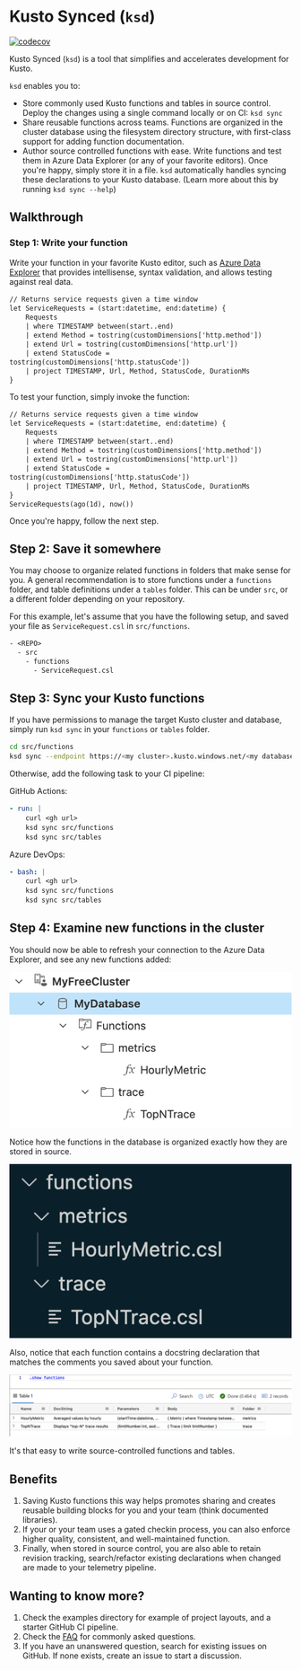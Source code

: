 # Kusto Synced (`ksd`)

[![codecov](https://codecov.io/github/weikanglim/kusto-synced/branch/main/graph/badge.svg?token=JSEB4LR7HP)](https://codecov.io/github/weikanglim/kusto-synced)

Kusto Synced (`ksd`) is a tool that simplifies and accelerates development for Kusto.
			
`ksd` enables you to:

- Store commonly used Kusto functions and tables in source control. Deploy the changes using a single command locally or on CI: `ksd sync`
- Share reusable functions across teams. Functions are organized in the cluster database using the filesystem directory structure, with first-class support for adding function documentation.
- Author source controlled functions with ease. Write functions and test them in Azure Data Explorer (or any of your favorite editors). Once you're happy, simply store it in a file. `ksd` automatically handles syncing these declarations to your Kusto database. (Learn more about this by running `ksd sync --help`)

## Walkthrough

### Step 1: Write your function

Write your function in your favorite Kusto editor, such as [Azure Data Explorer](https://dataexplorer.azure.com/) that provides intellisense, syntax validation, and allows testing against real data.

```kusto
// Returns service requests given a time window
let ServiceRequests = (start:datetime, end:datetime) {
    Requests
    | where TIMESTAMP between(start..end)
    | extend Method = tostring(customDimensions['http.method'])
    | extend Url = tostring(customDimensions['http.url'])
    | extend StatusCode = tostring(customDimensions['http.statusCode'])
    | project TIMESTAMP, Url, Method, StatusCode, DurationMs
}
```

To test your function, simply invoke the function:

```kusto
// Returns service requests given a time window
let ServiceRequests = (start:datetime, end:datetime) {
    Requests
    | where TIMESTAMP between(start..end)
    | extend Method = tostring(customDimensions['http.method'])
    | extend Url = tostring(customDimensions['http.url'])
    | extend StatusCode = tostring(customDimensions['http.statusCode'])
    | project TIMESTAMP, Url, Method, StatusCode, DurationMs
}
ServiceRequests(ago(1d), now())
```

Once you're happy, follow the next step.

## Step 2: Save it somewhere

You may choose to organize related functions in folders that make sense for you. A general recommendation is to store functions under a `functions` folder, and table definitions under a `tables` folder. This can be under `src`, or a different folder depending on your repository.

For this example, let's assume that you have the following setup, and saved your file as `ServiceRequest.csl` in `src/functions`.

```
- <REPO>
  - src
    - functions
      - ServiceRequest.csl
```

## Step 3: Sync your Kusto functions

If you have permissions to manage the target Kusto cluster and database, simply run `ksd sync` in your `functions` or `tables` folder.

```bash
cd src/functions
ksd sync --endpoint https://<my cluster>.kusto.windows.net/<my database>
```

Otherwise, add the following task to your CI pipeline:

GitHub Actions:

```yaml
- run: |
    curl <gh url>
    ksd sync src/functions
    ksd sync src/tables
```

Azure DevOps:

```yaml
- bash: |
    curl <gh url>
    ksd sync src/functions
    ksd sync src/tables
```

## Step 4: Examine new functions in the cluster

You should now be able to refresh your connection to the Azure Data Explorer, and see any new functions added:

![Azure Data Explorer synced functions](./doc/assets/synced-functions.png)

Notice how the functions in the database is organized exactly how they are stored in source.

![Locally stored functions](./doc/assets/local-functions.png)

Also, notice that each function contains a docstring declaration that matches the comments you saved about your function.

![Docstring of functions](./doc/assets/function-docString.png)

It's that easy to write source-controlled functions and tables. 

## Benefits

1. Saving Kusto functions this way helps promotes sharing and creates reusable building blocks for you and your team (think documented libraries).
2. If your or your team uses a gated checkin process, you can also enforce higher quality, consistent, and well-maintained function.
3. Finally, when stored in source control, you are also able to retain revision tracking, search/refactor existing declarations when changed are made to your telemetry pipeline.

## Wanting to know more?

1. Check the examples directory for example of project layouts, and a starter GitHub CI pipeline.
2. Check the [FAQ](./doc/faq.md) for commonly asked questions.
3. If you have an unanswered question, search for existing issues on GitHub. If none exists, create an issue to start a discussion.
